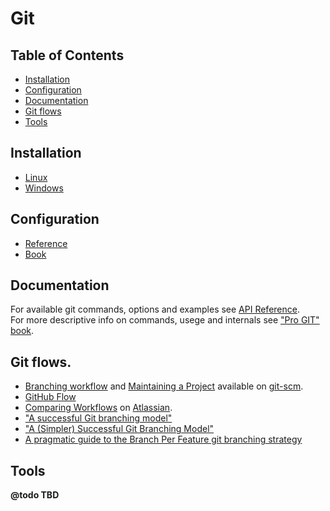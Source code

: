 # Git

## Table of Contents

- [Installation](#installation)
- [Configuration](#configuration)
- [Documentation](#documentation)
- [Git flows](#git-flows)
- [Tools](#tools)

## Installation

  - [Linux](https://git-scm.com/download/linux)
  - [Windows](https://git-scm.com/downloads)

## Configuration

  - [Reference](https://git-scm.com/docs/git-config)
  - [Book](https://git-scm.com/book/en/v2/Customizing-Git-Git-Configuration)

## Documentation

For available git commands, options and examples see [API Reference](https://git-scm.com/docs).  
For more descriptive info on commands, usege and internals see ["Pro GIT" book](https://git-scm.com/book/en/v2).

## Git flows.

  - [Branching workflow](https://git-scm.com/book/en/v2/Git-Branching-Branching-Workflows) and [Maintaining a Project](https://git-scm.com/book/en/v2/Distributed-Git-Maintaining-a-Project) available on [git-scm](https://git-scm.com/).
  - [GitHub Flow](https://guides.github.com/introduction/flow/)
  - [Comparing Workflows](https://www.atlassian.com/git/tutorials/comparing-workflows) on [Atlassian](https://www.atlassian.com/git/).
  - ["A successful Git branching model"](http://nvie.com/posts/a-successful-git-branching-model/)
  - ["A (Simpler) Successful Git Branching Model"](http://drewfradette.ca/a-simpler-successful-git-branching-model/)
  - [A pragmatic guide to the Branch Per Feature git branching strategy](https://www.acquia.com/blog/pragmatic-guide-branch-feature-git-branching-strategy)

## Tools

**@todo TBD**
